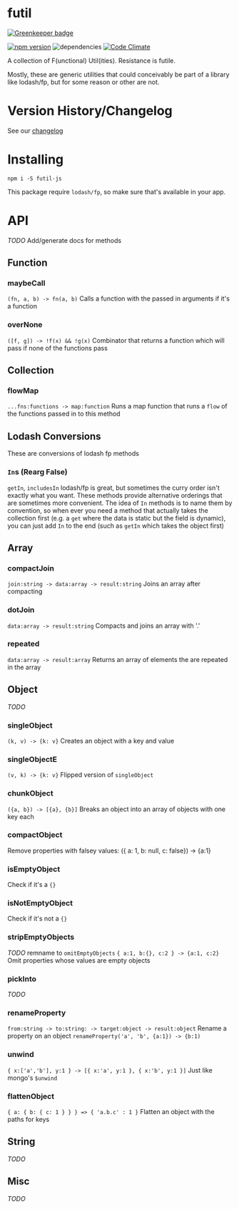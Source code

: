# futil
[![Greenkeeper badge](https://badges.greenkeeper.io/smartprocure/futil.svg)](https://greenkeeper.io/)

[![npm version](https://badge.fury.io/js/futil-js.svg)](https://badge.fury.io/js/futil-js) ![dependencies](https://david-dm.org/smartprocure/futil-js.svg) [![Code Climate](https://codeclimate.com/github/smartprocure/futil-js/badges/gpa.svg)](https://codeclimate.com/github/smartprocure/futil-js)

A collection of F(unctional) Util(ities). Resistance is futile.

Mostly, these are generic utilities that could conceivably be part of a library like lodash/fp, but for some reason or other are not.

# Version History/Changelog
See our [changelog](https://github.com/smartprocure/futil-js/blob/master/CHANGELOG.md)

# Installing
`npm i -S futil-js`

This package require `lodash/fp`, so make sure that's available in your app.

# API
*TODO* Add/generate docs for methods


## Function

### maybeCall
`(fn, a, b) -> fn(a, b)`
Calls a function with the passed in arguments if it's a function

### overNone
`([f, g]) -> !f(x) && !g(x)`
Combinator that returns a function which will pass if none of the functions pass


## Collection

### flowMap
`...fns:functions -> map:function`
Runs a map function that runs a `flow` of the functions passed in to this method


## Lodash Conversions
These are conversions of lodash fp methods

### `In`s (Rearg False)
`getIn`, `includesIn`
lodash/fp is great, but sometimes the curry order isn't exactly what you want.
These methods provide alternative orderings that are sometimes more convenient.
The idea of `In` methods is to name them by convention, so when ever you need a method that actually takes the collection first (e.g. a `get` where the data is static but the field is dynamic), you can just add `In` to the end (such as `getIn` which takes the object first)


## Array

### compactJoin
`join:string -> data:array -> result:string`
Joins an array after compacting

### dotJoin
`data:array -> result:string`
Compacts and joins an array with '.'

### repeated
`data:array -> result:array`
Returns an array of elements the are repeated in the array


## Object
*TODO*

### singleObject
`(k, v) -> {k: v}`
Creates an object with a key and value

### singleObjectE
`(v, k) -> {k: v}`
Flipped version of `singleObject`

### chunkObject
`({a, b}) -> [{a}, {b}]`
Breaks an object into an array of objects with one key each

### compactObject
Remove properties with falsey values: ({ a: 1, b: null, c: false}) -> {a:1}

### isEmptyObject
Check if it's a `{}`

### isNotEmptyObject
Check if it's not a `{}`

### stripEmptyObjects
*TODO* remname to `omitEmptyObjects`
`{ a:1, b:{}, c:2 } -> {a:1, c:2}`
Omit properties whose values are empty objects

### pickInto
*TODO*

### renameProperty
`from:string -> to:string: -> target:object -> result:object`
Rename a property on an object
`renameProperty('a', 'b', {a:1}) -> {b:1)`

### unwind
`{ x:['a','b'], y:1 } -> [{ x:'a', y:1 }, { x:'b', y:1 }]`
Just like mongo's `$unwind`

### flattenObject
`{ a: { b: { c: 1 } } } => { 'a.b.c' : 1 }`
Flatten an object with the paths for keys

## String
*TODO*


## Misc
*TODO*